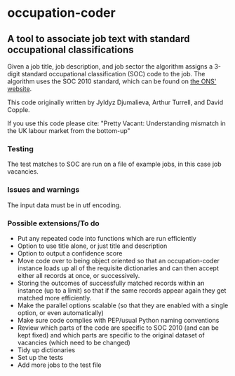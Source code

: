# occupation-coder

## A tool to associate job text with standard occupational classifications

Given a job title, job description, and job sector the algorithm assigns a 3-digit standard occupational classification (SOC) code to the job. The algorithm uses the SOC 2010 standard, which can be found on [the ONS' website](https://www.ons.gov.uk/methodology/classificationsandstandards/standardoccupationalclassificationsoc/soc2010).

This code originally written by Jyldyz Djumalieva, Arthur Turrell, and David Copple.

If you use this code please cite:
"Pretty Vacant: Understanding mismatch in the UK labour market from the bottom-up"

### Testing
The test matches to SOC are run on a file of example jobs, in this case job vacancies.

### Issues and warnings
The input data must be in utf encoding.


### Possible extensions/To do
- Put any repeated code into functions which are run efficiently
- Option to use title alone, or just title and description
- Option to output a confidence score
- Move code over to being object oriented so that an occupation-coder instance loads up all of the requisite dictionaries and can then accept either all records at once, or successively.
- Storing the outcomes of successfully matched records within an instance (up to a limit) so that if the same records appear again they get matched more efficiently.
- Make the parallel options scalable (so that they are enabled with a single option, or even automatically)
- Make sure code complies with PEP/usual Python naming conventions
- Review which parts of the code are specific to SOC 2010 (and can be kept fixed) and which parts are specific to the original dataset of vacancies (which need to be changed)
- Tidy up dictionaries
- Set up the tests
- Add more jobs to the test file
